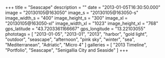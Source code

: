 +++
title = "Seascape"
description = ""
date = "2013-01-05T16:30:50.000"
image = "20130105@163050"
image_s = "20130105@163050-s"
image_width_s = "400"
image_height_s = "300"
image_xl = "20130105@163050-xl"
image_width_xl = "1023"
image_height_xl = "768"
gps_latitude = "43.7203361166667"
gps_longitude = "13.22103055"
phototags = [ "2013-01-05", "2013-01", "2013", "harbor", "gold light", "outdoor", "seascape", "afternoon", "pink sky", "winter", "sea", "Mediterranean", "Adriatic", "Micro 4" ]
galleries = [ "2013 Timeline", "Portfolio", "Seascape", "Senigallia City and Seaside" ]
+++
